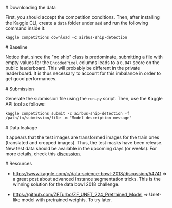 # Downloading the data

First, you should accept the competition conditions. Then, after installing  the Kaggle CLI, create a `data` folder
under `asd` and run the following command inside it:

`kaggle competitions download -c airbus-ship-detection`


# Baseline

Notice that, since the "no ship" class is predominate, submitting a file with empty values for the `EncodedPixel`
columns leads to a `0.847` score on the public leaderboard. This will probably be different in the private leaderboard.
It is thus necessary to account for this imbalance in order to get good performances.

# Submission

Generate the submission file using the `run.py` script. Then, use the Kaggle API tool as follows:

`kaggle competitions submit -c airbus-ship-detection -f /path/to/submission/file -m "Model description message"`

# Data leakage

It appears that the test images are transformed images for the train ones (translated and cropped images).
Thus, the test masks have been release. New test data should be available in the upcoming days (or weeks).
For more details, check this [discussion](https://www.kaggle.com/c/airbus-ship-detection/discussion/64388). 

# Resources

* https://www.kaggle.com/c/data-science-bowl-2018/discussion/54741 => a great post about advanced instance segmentation tricks. This is the winning solution for the data bowl 2018 challenge.

* https://github.com/ZFTurbo/ZF_UNET_224_Pretrained_Model => Unet-like model with pretrained weights. To try later.

